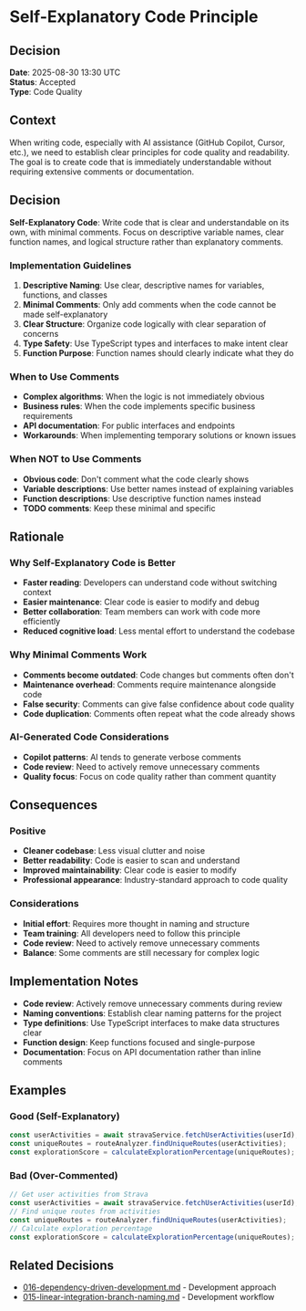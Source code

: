 # Self-Explanatory Code Principle

## Decision

**Date**: 2025-08-30 13:30 UTC  
**Status**: Accepted  
**Type**: Code Quality  

## Context

When writing code, especially with AI assistance (GitHub Copilot, Cursor, etc.), we need to establish clear principles for code quality and readability. The goal is to create code that is immediately understandable without requiring extensive comments or documentation.

## Decision

**Self-Explanatory Code**: Write code that is clear and understandable on its own, with minimal comments. Focus on descriptive variable names, clear function names, and logical structure rather than explanatory comments.

### Implementation Guidelines
1. **Descriptive Naming**: Use clear, descriptive names for variables, functions, and classes
2. **Minimal Comments**: Only add comments when the code cannot be made self-explanatory
3. **Clear Structure**: Organize code logically with clear separation of concerns
4. **Type Safety**: Use TypeScript types and interfaces to make intent clear
5. **Function Purpose**: Function names should clearly indicate what they do

### When to Use Comments
- **Complex algorithms**: When the logic is not immediately obvious
- **Business rules**: When the code implements specific business requirements
- **API documentation**: For public interfaces and endpoints
- **Workarounds**: When implementing temporary solutions or known issues

### When NOT to Use Comments
- **Obvious code**: Don't comment what the code clearly shows
- **Variable descriptions**: Use better names instead of explaining variables
- **Function descriptions**: Use descriptive function names instead
- **TODO comments**: Keep these minimal and specific

## Rationale

### Why Self-Explanatory Code is Better
- **Faster reading**: Developers can understand code without switching context
- **Easier maintenance**: Clear code is easier to modify and debug
- **Better collaboration**: Team members can work with code more efficiently
- **Reduced cognitive load**: Less mental effort to understand the codebase

### Why Minimal Comments Work
- **Comments become outdated**: Code changes but comments often don't
- **Maintenance overhead**: Comments require maintenance alongside code
- **False security**: Comments can give false confidence about code quality
- **Code duplication**: Comments often repeat what the code already shows

### AI-Generated Code Considerations
- **Copilot patterns**: AI tends to generate verbose comments
- **Code review**: Need to actively remove unnecessary comments
- **Quality focus**: Focus on code quality rather than comment quantity

## Consequences

### Positive
- **Cleaner codebase**: Less visual clutter and noise
- **Better readability**: Code is easier to scan and understand
- **Improved maintainability**: Clear code is easier to modify
- **Professional appearance**: Industry-standard approach to code quality

### Considerations
- **Initial effort**: Requires more thought in naming and structure
- **Team training**: All developers need to follow this principle
- **Code review**: Need to actively remove unnecessary comments
- **Balance**: Some comments are still necessary for complex logic

## Implementation Notes

- **Code review**: Actively remove unnecessary comments during review
- **Naming conventions**: Establish clear naming patterns for the project
- **Type definitions**: Use TypeScript interfaces to make data structures clear
- **Function design**: Keep functions focused and single-purpose
- **Documentation**: Focus on API documentation rather than inline comments

## Examples

### Good (Self-Explanatory)
```typescript
const userActivities = await stravaService.fetchUserActivities(userId);
const uniqueRoutes = routeAnalyzer.findUniqueRoutes(userActivities);
const explorationScore = calculateExplorationPercentage(uniqueRoutes);
```

### Bad (Over-Commented)
```typescript
// Get user activities from Strava
const userActivities = await stravaService.fetchUserActivities(userId);
// Find unique routes from activities
const uniqueRoutes = routeAnalyzer.findUniqueRoutes(userActivities);
// Calculate exploration percentage
const explorationScore = calculateExplorationPercentage(uniqueRoutes);
```

## Related Decisions

- [016-dependency-driven-development.md](./016-dependency-driven-development.md) - Development approach
- [015-linear-integration-branch-naming.md](./015-linear-integration-branch-naming.md) - Development workflow
